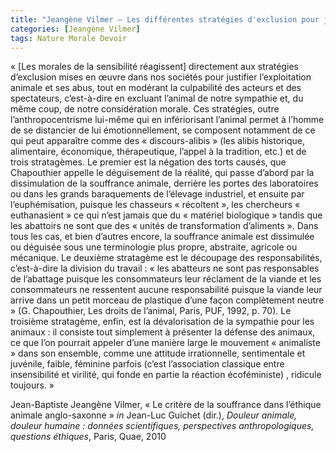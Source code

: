 ```yaml
---
title: "Jeangène Vilmer – Les différentes stratégies d'exclusion pour justifier l'exploitation animale"
categories: [Jeangène Vilmer]
tags: Nature Morale Devoir 
---
```


« [Les morales de la sensibilité réagissent] directement aux stratégies d’exclusion mises en œuvre dans nos sociétés pour justifier l’exploitation animale et ses abus, tout en modérant la culpabilité des acteurs et des spectateurs, c’est-à-dire en excluant l’animal de notre sympathie et, du même coup, de notre considération morale. Ces stratégies, outre l’anthropocentrisme lui-même qui en infériorisant l’animal permet à l’homme de se distancier de lui émotionnellement, se composent notamment de ce qui peut apparaître comme des « discours-alibis » (les alibis historique, alimentaire, économique, thérapeutique, l’appel à la tradition, etc.) et de trois stratagèmes. Le premier est la négation des torts causés, que Chapouthier appelle le déguisement de la réalité, qui passe d’abord par la dissimulation de la souffrance animale, derrière les portes des laboratoires ou dans les grands baraquements de l’élevage industriel, et ensuite par l’euphémisation, puisque les chasseurs « récoltent », les chercheurs « euthanasient » ce qui n’est jamais que du « matériel biologique » tandis que les abattoirs ne sont que des « unités de transformation d’aliments ». Dans tous les cas, et bien d’autres encore, la souffrance animale est dissimulée ou déguisée sous une terminologie plus propre, abstraite, agricole ou mécanique. Le deuxième stratagème est le découpage des responsabilités, c’est-à-dire la division du travail : « les abatteurs ne sont pas responsables de l’abattage puisque les consommateurs leur réclament de la viande et les consommateurs ne ressentent aucune responsabilité puisque la viande leur arrive dans un petit morceau de plastique d’une façon complètement neutre » (G. Chapouthier, Les droits de l’animal, Paris, PUF, 1992, p. 70). Le troisième stratagème, enfin, est la dévalorisation de la sympathie pour les animaux : il consiste tout simplement à présenter la défense des animaux, ce que l’on pourrait appeler d’une manière large le mouvement « animaliste » dans son ensemble, comme une attitude irrationnelle, sentimentale et juvénile, faible, féminine parfois (c’est l’association classique entre insensibilité et virilité, qui fonde en partie la réaction écoféministe) , ridicule toujours. »

Jean-Baptiste Jeangène Vilmer, « Le critère de la souffrance dans l’éthique animale anglo-saxonne » _in_ Jean-Luc Guichet (dir.), _Douleur animale, douleur humaine : données scientifiques, perspectives anthropologiques, questions éthiques_, Paris, Quae, 2010